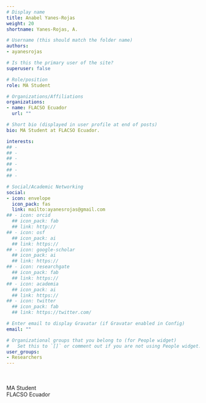 ```yaml
---
# Display name
title: Anabel Yanes-Rojas
weight: 20
shortname: Yanes-Rojas, A.

# Username (this should match the folder name)
authors:
- ayanesrojas

# Is this the primary user of the site?
superuser: false

# Role/position
role: MA Student

# Organizations/Affiliations
organizations:
- name: FLACSO Ecuador 
  url: ""

# Short bio (displayed in user profile at end of posts)
bio: MA Student at FLACSO Ecuador.

interests:
## - 
## - 
## - 
## - 
## - 
## - 

# Social/Academic Networking
social:
- icon: envelope
  icon_pack: fas
  link: mailto:ayanesrojas@gmail.com
## - icon: orcid
  ## icon_pack: fab
  ## link: http://
## - icon: osf
  ## icon_pack: ai
  ## link: https://
## - icon: google-scholar
  ## icon_pack: ai
  ## link: https://
## - icon: researchgate
  ## icon_pack: fab
  ## link: https://
## - icon: academia
  ## icon_pack: ai
  ## link: https://
## - icon: twitter
  ## icon_pack: fab
  ## link: https://twitter.com/

# Enter email to display Gravatar (if Gravatar enabled in Config)
email: ""

# Organizational groups that you belong to (for People widget)
#   Set this to `[]` or comment out if you are not using People widget.
user_groups:
- Researchers
---
```


\
\
MA Student \
FLACSO Ecuador
